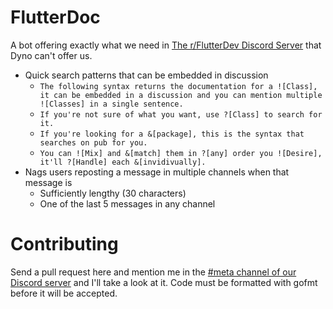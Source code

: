 # FlutterDoc

A bot offering exactly what we need in [The r/FlutterDev Discord Server](https://discord.gg/rflutterdev) that Dyno can't offer us.
* Quick search patterns that can be embedded in discussion
  * `The following syntax returns the documentation for a ![Class], it can be embedded in a discussion and you can mention multiple ![Classes] in a single sentence.`
  * `If you're not sure of what you want, use ?[Class] to search for it.`
  * `If you're looking for a &[package], this is the syntax that searches on pub for you.`
  * `You can ![Mix] and &[match] them in ?[any] order you ![Desire], it'll ?[Handle] each &[invidivually].`
* Nags users reposting a message in multiple channels when that message is
  * Sufficiently lengthy (30 characters)
  * One of the last 5 messages in any channel

# Contributing

Send a pull request here and mention me in the [#meta channel of our Discord server](https://discord.com/channels/420324994703163402/421444762956988418) and I'll take a look at it.
Code must be formatted with gofmt before it will be accepted.
